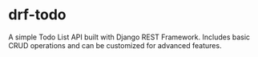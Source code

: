 # drf-todo
A simple Todo List API built with Django REST Framework. Includes basic CRUD operations and can be customized for advanced features.
